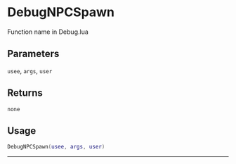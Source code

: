 # DebugNPCSpawn
Function name in Debug.lua
## Parameters
`usee`, `args`, `user`
## Returns
`none`
## Usage
```lua
DebugNPCSpawn(usee, args, user)
```
---
